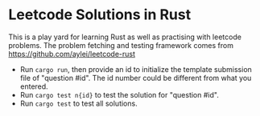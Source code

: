 # Leetcode Solutions in Rust

This is a play yard for learning Rust as well as practising with leetcode problems. The problem fetching and testing framework comes from https://github.com/aylei/leetcode-rust

* Run `cargo run`, then provide an id to initialize the template submission file of "question #id". The id number could be different from what you entered.
* Run `cargo test n{id}` to test the solution for "question #id".
* Run `cargo test` to test all solutions.
